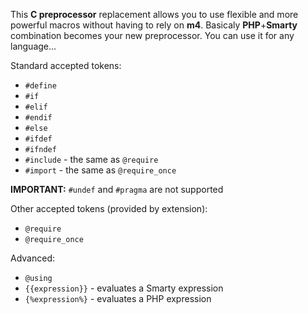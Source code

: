 
This **C preprocessor** replacement allows you to use flexible and more powerful macros without having to rely on **m4**.
Basicaly **PHP**+**Smarty** combination becomes your new preprocessor. You can use it for any language...

Standard accepted tokens:

* `#define`
* `#if`
* `#elif`
* `#endif`
* `#else`
* `#ifdef`
* `#ifndef`
* `#include` - the same as `@require`
* `#import` - the same as `@require_once`
 
**IMPORTANT:** `#undef` and `#pragma` are not supported

Other accepted tokens (provided by extension):

* `@require` 
* `@require_once`

Advanced:

* `@using`
* `{{expression}}` - evaluates a Smarty expression
* `{%expression%}` - evaluates a PHP expression
